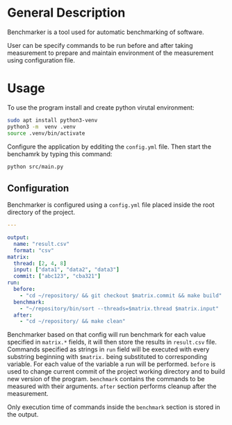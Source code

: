 # General Description

Benchmarker is a tool used for automatic benchmarking of software. 


User can be specify commands to be run before and after taking measurement to prepare and maintain environment of the measurement using configuration file.


# Usage

To use the program install and create python virutal environment:

```bash
sudo apt install python3-venv
python3 -m  venv .venv
source .venv/bin/activate
```

Configure the application by edditing the `config.yml` file. Then start the benchamrk by typing this command:

```bash
python src/main.py
```


## Configuration

Benchmarker is configured using a `config.yml` file placed inside the root directory of the project. 

```yaml
---

output:
  name: "result.csv"
  format: "csv"
matrix:
  thread: [2, 4, 8]
  input: ["data1", "data2", "data3"]
  commit: ["abc123", "cba321"]
run:
  before:
    - "cd ~/repository/ && git checkout $matrix.commit && make build"
  benchmark:
    - "~/repository/bin/sort --threads=$matrix.thread $matrix.input"
  after:
    - "cd ~/repository/ && make clean"

```

Benchmarker based on that config will run benchmark for each value specified in `matrix.*` fields, it will then store the results in `result.csv` file. Commands specified as strings in `run` field will be executed with every substring beginning with `$matrix.` being substituted to corresponding variable. For each value of the variable a run will be performed. 
`before` is used to change current commit of the project working directory and to build new version of the program. 
`benchmark` contains the commands to be measured with their arguments.
`after` section performs cleanup after the measurement. 

Only execution time of commands inside the `benchmark` section is stored in the output.  

